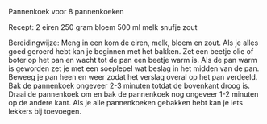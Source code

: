 Pannenkoek voor 8 pannenkoeken

Recept:
2 eiren
250 gram bloem
500 ml melk
snufje zout

Bereidingwijze:
Meng in een kom de eiren, melk, bloem en zout. Als je alles goed geroerd hebt kan je beginnen met het bakken. Zet een beetje olie of boter op het pan en wacht tot de pan een beetje warm is. Als de pan warm is geworden zet je met een soeplepel wat beslag in het midden van de pan. Beweeg je pan heen en weer zodat het verslag overal op het pan verdeeld. Bak de pannenkoek ongeveer 2-3 minuten totdat de bovenkant droog is. Draai de pannenkoek om en bak de pannenkoek nog ongeveer 1-2 minuten op de andere kant.
Als je alle pannenkoeken gebakken hebt kan je iets lekkers bij toevoegen.
